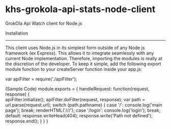 # khs-grokola-api-stats-node-client
GrokOla Api Watch client for Node.js

Installation
_______________________________________________________________

This client uses Node.js in its simplest form outside of any Node js framework (ex Express).  This allows it to integrate seamlessly with 
any current Node implementation. Therefore, importing the modules is really at the discretion of the developer.  To keep it simple, add
the following export module function to your createServer function inside your app.js:

var apiFilter = require('./apiFilter');

(Sample Code)
module.exports = {
		handleRequest: function(request, response) {			
			  apiFilter.initialize();
			  apiFilter.doFilter(request, response);
			  var path = url.parse(request.url);
			  switch (path.pathname) {
				  case '/':
				    console.log('main page');
				  break;
					  renderHTML('///');
				  case '/login':
					  console.log('login');
					  break;
				  default:
					  response.writeHead(404);
					  response.write('Path not defined');
					  response.end();
			  }
		}
}
